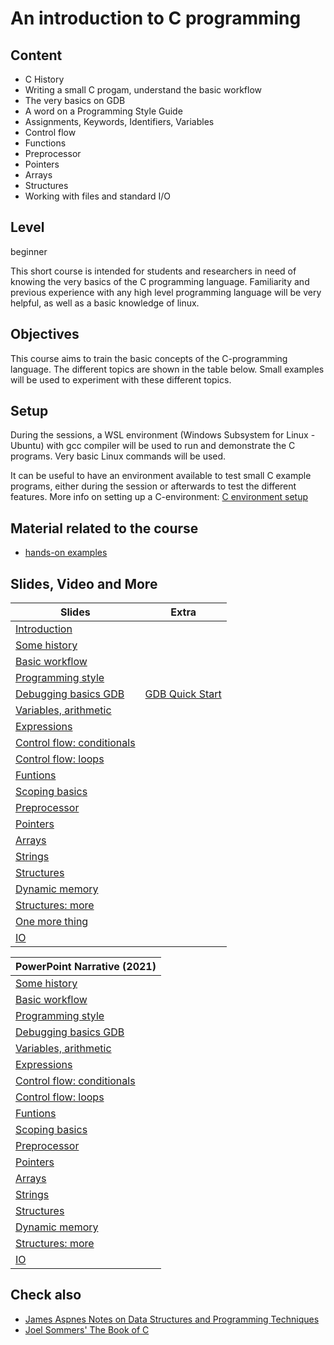 # An introduction to C programming

## Content
* C History
* Writing a small C progam, understand the basic workflow
* The very basics on GDB
* A word on a Programming Style Guide
* Assignments, Keywords, Identifiers, Variables
* Control flow
* Functions
* Preprocessor
* Pointers
* Arrays 
* Structures
* Working with files and standard I/O

## Level
beginner

This short course is intended for students and researchers in need of
knowing the very basics of the C programming language.
Familiarity and previous experience with any high level programming
language will be very helpful, as well as a basic knowledge of linux.

## Objectives
This course aims to train the basic concepts of the C-programming language. The different topics are shown in the table below. 
Small examples will be used to experiment with these different topics.

## Setup
During the sessions, a WSL environment (Windows Subsystem for Linux - Ubuntu) with gcc compiler will be used to run and demonstrate the C programs. Very basic Linux commands will be used. 

It can be useful to have an environment available to test small C example programs, either during the session or afterwards to test the different features.
More info on setting up a C-environment: [C environment setup](https://github.com/franklbvp/c_intro/blob/main/docs/cProgramming_installation_environment-windows-2024.pdf)


## Material related to the course

* [hands-on examples](https://github.com/franklbvp/c_intro/blob/main/docs/Ccourse-examples.zip)

## Slides, Video and More

|Slides |  Extra |
|------------ | -------------------- | 
| [Introduction](https://github.com/franklbvp/c_intro/blob/main/docs/Ccourse-00-Introduction.pdf)  |     |
| [Some history](https://github.com/franklbvp/c_intro/blob/main/docs/Ccourse-00-SomeHistory.pdf)  |    |
| [Basic workflow](https://github.com/franklbvp/c_intro/blob/main/docs/Ccourse-T-BasicWorkflow.pdf)   |   |
| [Programming style](https://github.com/franklbvp/c_intro/blob/main/docs/Ccourse-T-ProgrammingStyle.pdf)  |    |
| [Debugging basics GDB](https://github.com/franklbvp/c_intro/blob/main/docs/Ccourse-T-DebugC.pdf)  |  [GDB Quick Start](https://github.com/franklbvp/c_intro/blob/main/docs/gdbQuickGuide.pdf)  |
| [Variables, arithmetic](https://github.com/franklbvp/c_intro/blob/main/docs/Ccourse-BBB-Variables-coreDataTypes.pdf)  |    |
| [Expressions](https://github.com/franklbvp/c_intro/blob/main/docs/Ccourse-BBB-Expressions.pdf)  |   |
| [Control flow: conditionals](https://github.com/franklbvp/c_intro/blob/main/docs/Ccourse-BBB-ControlFlow_Conditionals.pdf)  |   |
| [Control flow: loops](https://github.com/franklbvp/c_intro/blob/main/docs/Ccourse-BBB-ControlFlow_Loops.pdf)  |    |
| [Funtions](https://github.com/franklbvp/c_intro/blob/main/docs/Ccourse-BBB-Functions.pdf)  |    |
| [Scoping basics](https://github.com/franklbvp/c_intro/blob/main/docs/Ccourse-S-Scope_basics.pdf)  |   |
| [Preprocessor](https://github.com/franklbvp/c_intro/blob/main/docs/Ccourse-S-Preprocessor.pdf)  |    |
| [Pointers](https://github.com/franklbvp/c_intro/blob/main/docs/Ccourse-S-Pointer_basics.pdf)  |    |
| [Arrays](https://github.com/franklbvp/c_intro/blob/main/docs/Ccourse-S-Arrays_basics.pdf)  |    |
| [Strings](https://github.com/franklbvp/c_intro/blob/main/docs/Ccourse-S-Strings_basics.pdf)  |    |
| [Structures](https://github.com/franklbvp/c_intro/blob/main/docs/Ccourse-S-Structures_basics.pdf)  |    |
| [Dynamic memory](https://github.com/franklbvp/c_intro/blob/main/docs/Ccourse-S-MemoryManagement.pdf)  |    |
| [Structures: more](https://github.com/franklbvp/c_intro/blob/main/docs/Ccourse-S-Structures_more.pdf)  |    |
| [One more thing](https://github.com/franklbvp/c_intro/blob/main/docs/Ccourse-S-OneMoreThing.pdf)  |    |
| [IO](https://github.com/franklbvp/c_intro/blob/main/docs/Ccourse-IO.pdf)  |    |


| PowerPoint Narrative (2021) | 
| -----------------------|
| [Some history](https://kuleuven.mediaspace.kaltura.com/media/Ccourse-00-SomeHistory/1_2e8n2z3u) |   
| [Basic workflow](https://kuleuven.mediaspace.kaltura.com/media/Ccourse-T-BasicWorkflow/1_pwj4imbo) |   
| [Programming style](https://kuleuven.mediaspace.kaltura.com/media/Ccourse-T-ProgrammingStyle/1_38l82nh4)  |   
| [Debugging basics GDB](https://kuleuven.mediaspace.kaltura.com/media/Ccourse-T-DebugC/1_zqes4f7e)  | 
| [Variables, arithmetic](https://kuleuven.mediaspace.kaltura.com/media/Ccourse-BBB-Variables_arthmetic/1_pyk8r2eb)  |   
| [Expressions](https://kuleuven.mediaspace.kaltura.com/media/Ccourse-BBB-Expressions/1_wj3eccz8)  |   
| [Control flow: conditionals](https://kuleuven.mediaspace.kaltura.com/media/Ccourse-BBB-ControlFlow_Conditionals/1_rhedhfsq)  |   
| [Control flow: loops](https://kuleuven.mediaspace.kaltura.com/media/Ccourse-BBB-ControlFlow_Loops/1_rsci04za)  |   
| [Funtions](https://kuleuven.mediaspace.kaltura.com/media/Ccourse-BBB-Functions/1_v1gcjynk)  |   
| [Scoping basics](https://kuleuven.mediaspace.kaltura.com/media/Ccourse-S-Scope_basics/1_0wp58qsy) | 
| [Preprocessor](https://kuleuven.mediaspace.kaltura.com/media/Ccourse-S-Preprocessor/1_k219ecc4) |   
| [Pointers](https://kuleuven.mediaspace.kaltura.com/media/Ccourse-S-Pointer_basics/1_koqey0e6) | 
| [Arrays](https://kuleuven.mediaspace.kaltura.com/media/Ccourse-S-Arrays_basics/1_1zh4ykft)  |   
| [Strings](https://kuleuven.mediaspace.kaltura.com/media/Ccourse-S-Strings_basics/1_044vbccn)  |   
| [Structures](https://kuleuven.mediaspace.kaltura.com/media/Ccourse-S-Structures_basics/1_ly002x9s)  |   
| [Dynamic memory](https://kuleuven.mediaspace.kaltura.com/media/Ccourse-S-MemoryManagement/1_5mvhmrim) | 
| [Structures: more](https://kuleuven.mediaspace.kaltura.com/media/Ccourse-S-Structures_more/1_8e3u3xhb)    |
| [IO](https://kuleuven.mediaspace.kaltura.com/media/c_programming_IO-collabrecording/1_kp5cn3hw)  |   
 



## Check also
* [James Aspnes Notes on Data Structures and Programming Techniques](http://www.cs.yale.edu/homes/aspnes/classes/223/notes.html)
* [Joel Sommers' The Book of C](https://jsommers.github.io/cbook/index.html)
